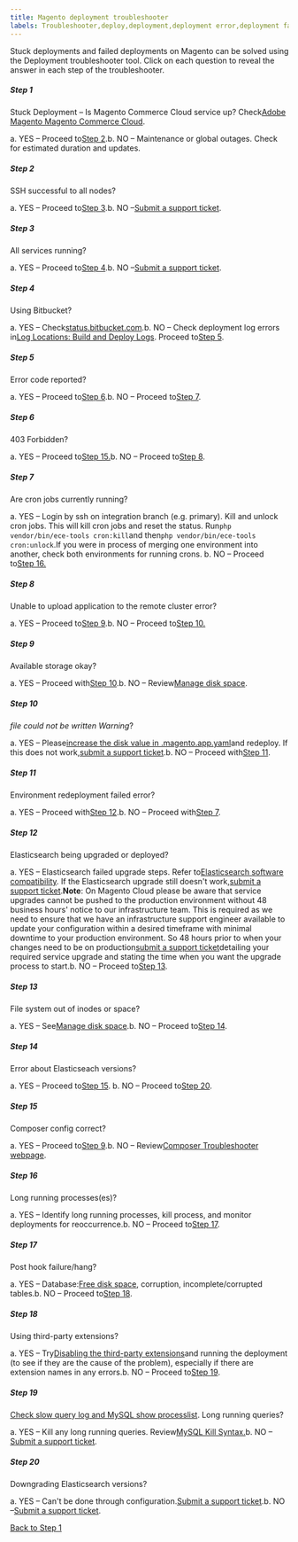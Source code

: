 ```yaml
---
title: Magento deployment troubleshooter
labels: Troubleshooter,deploy,deployment,deployment error,deployment fails,stuck deployment
---
```


<div class="zd-accordion">
<div class="zd-accordion-panel">
<p>Stuck deployments and failed deployments on Magento can be solved using the Deployment troubleshooter tool. Click on each question to reveal the answer in each step of the troubleshooter.</p>
<h5>Step 1</h5>
<div class="zd-accordion-section">Stuck Deployment – Is Magento Commerce Cloud service up? Check<a href="https://status.adobe.com/products/3350/">Adobe Magento Magento Commerce Cloud</a>.</div>
<p class="zd-accordion-text">a. YES – Proceed to<a class="accordion-anchor" href="#zd-accordion-2">Step 2</a>.b. NO – Maintenance or global outages. Check for estimated duration and updates.</p>
</div>
<div class="zd-accordion-panel">
<h5>Step 2</h5>
<div class="zd-accordion-section">SSH successful to all nodes?</div>
<p class="zd-accordion-text">a. YES – Proceed to<a class="accordion-anchor" href="#zd-accordion-3">Step 3</a>.b. NO –<a href="https://support.magento.com/hc/en-us/articles/360019088251">Submit a support ticket</a>.</p>
</div>
<div class="zd-accordion-panel">
<h5>Step 3</h5>
<div class="zd-accordion-section">All services running?</div>
<p class="zd-accordion-text">a. YES – Proceed to<a class="accordion-anchor" href="#zd-accordion-4">Step 4</a>.b. NO –<a href="https://support.magento.com/hc/en-us/articles/360019088251">Submit a support ticket</a>.</p>
</div>
<div class="zd-accordion-panel">
<h5>Step 4</h5>
<div class="zd-accordion-section">Using Bitbucket?</div>
<p class="zd-accordion-text">a. YES – Check<a href="https://bitbucket.status.atlassian.com/">status.bitbucket.com</a>.b. NO – Check deployment log errors in<a href="https://devdocs.magento.com/cloud/project/log-locations.html#build-and-deploy-logs">Log Locations: Build and Deploy Logs</a>. Proceed to<a class="accordion-anchor" href="#zd-accordion-5">Step 5</a>.</p>
</div>
<div class="zd-accordion-panel">
<h5>Step 5</h5>
<div class="zd-accordion-section">Error code reported?</div>
<p class="zd-accordion-text">a. YES – Proceed to<a class="accordion-anchor" href="#zd-accordion-6">Step 6</a>.b. NO – Proceed to<a class="accordion-anchor" href="#zd-accordion-7">Step 7</a>.</p>
</div>
<div class="zd-accordion-panel">
<h5>Step 6</h5>
<div class="zd-accordion-section">403 Forbidden?</div>
<p class="zd-accordion-text">a. YES – Proceed to<a class="accordion-anchor" href="#zd-accordion-15">Step 15.</a>b. NO – Proceed to<a class="accordion-anchor" href="#zd-accordion-8">Step 8</a>.</p>
</div>
<div class="zd-accordion-panel">
<h5>Step 7</h5>
<div class="zd-accordion-section">Are cron jobs currently running?</div>
<p class="zd-accordion-text">a. YES – Login by ssh on integration branch (e.g. primary). Kill and unlock cron jobs. This will kill cron jobs and reset the status. Run<code>php vendor/bin/ece-tools cron:kill</code>and then<code>php vendor/bin/ece-tools cron:unlock</code>.If you were in process of merging one environment into another, check both environments for running crons. b. NO – Proceed to<a class="accordion-anchor" href="#zd-accordion-16">Step 16.</a> </p>
</div>
<div class="zd-accordion-panel">
<h5>Step 8</h5>
<div class="zd-accordion-section">Unable to upload application to the remote cluster error?</div>
<p class="zd-accordion-text">a. YES – Proceed to<a class="accordion-anchor" href="#zd-accordion-9">Step 9</a>.b. NO – Proceed to<a class="accordion-anchor" href="#zd-accordion-10">Step 10.</a></p>
</div>
<div class="zd-accordion-panel">
<h5>Step 9</h5>
<div class="zd-accordion-section">Available storage okay?</div>
<p class="zd-accordion-text">a. YES – Proceed with<a class="accordion-anchor" href="#zd-accordion-10">Step 10</a>.b. NO – Review<a href="https://devdocs.magento.com/cloud/project/manage-disk-space.html">Manage disk space</a>.</p>
</div>
<div class="zd-accordion-panel">
<h5>Step 10</h5>
<div class="zd-accordion-section">
<em><filename> file could not be written Warning</em>?</div>
<p class="zd-accordion-text">a. YES – Please<a href="https://devdocs.magento.com/cloud/project/manage-disk-space.html#application-disk-space">increase the disk value in .magento.app.yaml</a>and redeploy. If this does not work,<a href="https://support.magento.com/hc/en-us/articles/360019088251">submit a support ticket</a>.b. NO – Proceed with<a class="accordion-anchor" href="#zd-accordion-11">Step 11</a>.</p>
</div>
<div class="zd-accordion-panel">
<h5>Step 11</h5>
<div class="zd-accordion-section">Environment redeployment failed error?</div>
<p class="zd-accordion-text">a. YES – Proceed with<a class="accordion-anchor" href="#zd-accordion-12">Step 12</a>.b. NO – Proceed with<a class="accordion-anchor" href="#zd-accordion-7">Step 7</a>.</p>
</div>
<div class="zd-accordion-panel">
<h5>Step 12</h5>
<div class="zd-accordion-section">Elasticsearch being upgraded or deployed?</div>
<p class="zd-accordion-text">a. YES – Elasticsearch failed upgrade steps. Refer to<a href="https://www.elastic.co/guide/en/elasticsearch/reference/current/setup-upgrade.html">Elasticsearch software compatibility</a>. If the Elasticsearch upgrade still doesn't work,<a href="https://support.magento.com/hc/en-us/articles/360019088251">submit a support ticket</a>.<strong>Note</strong>: On Magento Cloud please be aware that service upgrades cannot be pushed to the production environment without 48 business hours' notice to our infrastructure team. This is required as we need to ensure that we have an infrastructure support engineer available to update your configuration within a desired timeframe with minimal downtime to your production environment. So 48 hours prior to when your changes need to be on production<a href="https://support.magento.com/hc/en-us/articles/360019088251">submit a support ticket</a>detailing your required service upgrade and stating the time when you want the upgrade process to start.b. NO – Proceed to<a class="accordion-anchor" href="#zd-accordion-13">Step 13</a>.</p>
</div>
<div class="zd-accordion-panel">
<h5>Step 13</h5>
<div class="zd-accordion-section">File system out of inodes or space?</div>
<p class="zd-accordion-text">a. YES – See<a href="https://devdocs.magento.com/cloud/project/manage-disk-space.html">Manage disk space</a>.b. NO – Proceed to<a class="accordion-anchor" href="#zd-accordion-14">Step 14</a>.</p>
</div>
<div class="zd-accordion-panel">
<h5>Step 14</h5>
<div class="zd-accordion-section">Error about Elasticseach versions?</div>
<p class="zd-accordion-text">a. YES – Proceed to<a class="accordion-anchor" href="#zd-accordion-15">Step 15</a>. b. NO – Proceed to<a class="accordion-anchor" href="#zd-accordion-20">Step 20</a>.</p>
</div>
<div class="zd-accordion-panel">
<h5>Step 15</h5>
<div class="zd-accordion-section">Composer config correct?</div>
<p class="zd-accordion-text">a. YES – Proceed to<a class="accordion-anchor" href="#zd-accordion-9">Step 9</a>.b. NO –  Review<a href="https://getcomposer.org/doc/articles/troubleshooting.md">Composer Troubleshooter webpage</a>.</p>
</div>
<div class="zd-accordion-panel">
<h5>Step 16</h5>
<div class="zd-accordion-section">Long running processes(es)?</div>
<p class="zd-accordion-text">a. YES – Identify long running processes, kill process, and monitor deployments for reoccurrence.b. NO – Proceed to<a class="accordion-anchor" href="#zd-accordion-17">Step 17</a>.</p>
</div>
<div class="zd-accordion-panel">
<h5>Step 17</h5>
<div class="zd-accordion-section">Post hook failure/hang?</div>
<p class="zd-accordion-text">a. YES – Database:<a href="https://devdocs.magento.com/cloud/project/manage-disk-space.html#allocating-disk-space">Free disk space</a>, corruption, incomplete/corrupted tables.b.  NO – Proceed to<a class="accordion-anchor" href="#zd-accordion-18">Step 18</a>.</p>
</div>
<div class="zd-accordion-panel">
<h5>Step 18</h5>
<div class="zd-accordion-section">Using third-party extensions?</div>
<p class="zd-accordion-text">a. YES – Try<a href="https://devdocs.magento.com/cloud/howtos/install-components.html#manage-extensions">Disabling the third-party extensions</a>and running the deployment (to see if they are the cause of the problem), especially if there are extension names in any errors.b. NO – Proceed to<a class="accordion-anchor" href="#zd-accordion-19">Step 19</a>.</p>
</div>
<div class="zd-accordion-panel">
<h5>Step 19</h5>
<div class="zd-accordion-section">
<a href="https://support.magento.com/hc/en-us/articles/360030903091">Check slow query log and MySQL show processlist</a>. Long running queries?</div>
<p class="zd-accordion-text">a. YES – Kill any long running queries. Review<a href="https://dev.mysql.com/doc/refman/8.0/en/kill.html">MySQL Kill Syntax.</a>b. NO –<a href="https://support.magento.com/hc/en-us/articles/360019088251">Submit a support ticket</a>.</p>
</div>
<div class="zd-accordion-panel">
<h5>Step 20</h5>
<div class="zd-accordion-section">Downgrading Elasticsearch versions?</div>
<p class="zd-accordion-text">a. YES – Can't be done through configuration.<a href="https://support.magento.com/hc/en-us/articles/360019088251">Submit a support ticket</a>.b. NO –<a href="https://support.magento.com/hc/en-us/articles/360019088251">Submit a support ticket</a>.</p>
</div>
<p><a href="#zd-accordion-1">Back to Step 1</a></p>
</div>